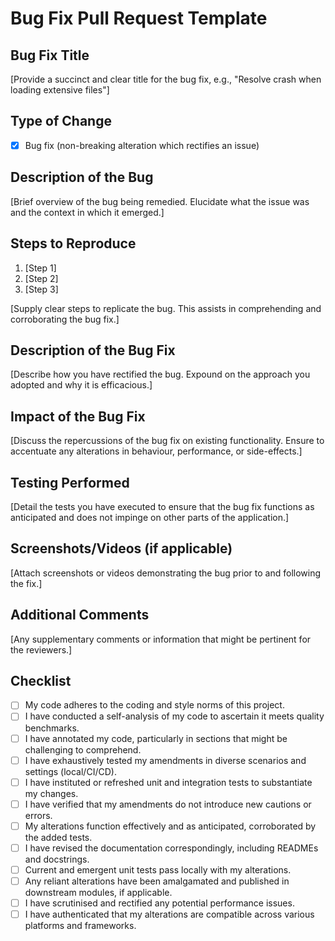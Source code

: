 # Bug Fix Pull Request Template

## Bug Fix Title
[Provide a succinct and clear title for the bug fix, e.g., "Resolve crash when loading extensive files"]

## Type of Change
- [X] Bug fix (non-breaking alteration which rectifies an issue)

## Description of the Bug
[Brief overview of the bug being remedied. Elucidate what the issue was and the context in which it emerged.]

## Steps to Reproduce
1. [Step 1]
2. [Step 2]
3. [Step 3]

[Supply clear steps to replicate the bug. This assists in comprehending and corroborating the bug fix.]

## Description of the Bug Fix
[Describe how you have rectified the bug. Expound on the approach you adopted and why it is efficacious.]

## Impact of the Bug Fix
[Discuss the repercussions of the bug fix on existing functionality. Ensure to accentuate any alterations in behaviour, performance, or side-effects.]

## Testing Performed
[Detail the tests you have executed to ensure that the bug fix functions as anticipated and does not impinge on other parts of the application.]

## Screenshots/Videos (if applicable)
[Attach screenshots or videos demonstrating the bug prior to and following the fix.]

## Additional Comments
[Any supplementary comments or information that might be pertinent for the reviewers.]

## Checklist
- [ ] My code adheres to the coding and style norms of this project.
- [ ] I have conducted a self-analysis of my code to ascertain it meets quality benchmarks.
- [ ] I have annotated my code, particularly in sections that might be challenging to comprehend.
- [ ] I have exhaustively tested my amendments in diverse scenarios and settings (local/CI/CD).
- [ ] I have instituted or refreshed unit and integration tests to substantiate my changes.
- [ ] I have verified that my amendments do not introduce new cautions or errors.
- [ ] My alterations function effectively and as anticipated, corroborated by the added tests.
- [ ] I have revised the documentation correspondingly, including READMEs and docstrings.
- [ ] Current and emergent unit tests pass locally with my alterations.
- [ ] Any reliant alterations have been amalgamated and published in downstream modules, if applicable.
- [ ] I have scrutinised and rectified any potential performance issues.
- [ ] I have authenticated that my alterations are compatible across various platforms and frameworks.